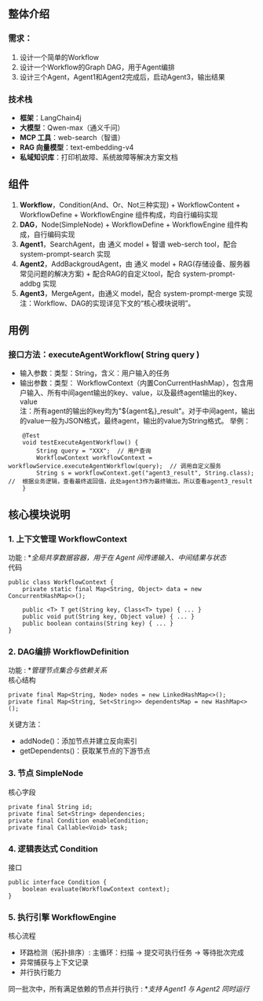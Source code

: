 ## 整体介绍  

### 需求： 
1. 设计一个简单的Workflow
2. 设计一个Workflow的Graph DAG，用于Agent编排
3. 设计三个Agent，Agent1和Agent2完成后，启动Agent3，输出结果 

### 技术栈
- **框架**：LangChain4j
- **大模型**：Qwen-max（通义千问）
- **MCP 工具**：web-search（智谱）
- **RAG 向量模型**：text-embedding-v4
- **私域知识库**：打印机故障、系统故障等解决方案文档  

## 组件  

1. **Workflow**，Condition(And、Or、Not三种实现) + WorkflowContent + WorkflowDefine + WorkflowEngine 组件构成，均自行编码实现
2. **DAG**，Node(SimpleNode) + WorkflowDefine + WorkflowEngine 组件构成，自行编码实现
3. **Agent1**，SearchAgent，由 通义 model + 智谱 web-serch tool，配合 system-prompt-search 实现
4. **Agent2**，AddBackgroudAgent，由 通义 model + RAG(存储设备、服务器常见问题的解决方案) + 配合RAG的自定义tool，配合 system-prompt-addbg 实现  
5. **Agent3**，MergeAgent，由通义 model，配合 system-prompt-merge 实现  
注：Workflow、DAG的实现详见下文的“核心模块说明”。

## 用例
### 接口方法：executeAgentWorkflow( String query )
- 输入参数：类型：String，含义：用户输入的任务  
- 输出参数：类型： WorkflowContext（内置ConCurrentHashMap），包含用户输入、所有中间agent输出的key、value，以及最终agent输出的key、value  
注：所有agent的输出的key均为"${agent名}_result"。对于中间agent，输出的value一般为JSON格式，最终agent，输出的value为String格式。 
举例：  
```
    @Test
    void testExecuteAgentWorkflow() {
        String query = "XXX";  // 用户查询
        WorkflowContext workflowContext = workflowService.executeAgentWorkflow(query);  // 调用自定义服务
        String s = workflowContext.get("agent3_result", String.class);  //  根据业务逻辑，查看最终返回值，此处agent3作为最终输出，所以查看agent3_result
    }
```

## 核心模块说明
### 1. 上下文管理 WorkflowContext

功能 : **全局共享数据容器，用于在 Agent 间传递输入、中间结果与状态*  
代码  
```
public class WorkflowContext {
    private static final Map<String, Object> data = new ConcurrentHashMap<>();

    public <T> T get(String key, Class<T> type) { ... }
    public void put(String key, Object value) { ... }
    public boolean contains(String key) { ... }
}
```
### 2. DAG编排 WorkflowDefinition

功能 : **管理节点集合与依赖关系*  
核心结构  
```
private final Map<String, Node> nodes = new LinkedHashMap<>();
private final Map<String, Set<String>> dependentsMap = new HashMap<>();
```
关键方法：  
- addNode()：添加节点并建立反向索引  
- getDependents()：获取某节点的下游节点  
### 3. 节点 SimpleNode
核心字段  
```
private final String id;
private final Set<String> dependencies;
private final Condition enableCondition;
private final Callable<Void> task;
```
### 4. 逻辑表达式 Condition
接口  
```
public interface Condition {
    boolean evaluate(WorkflowContext context);
}
```
### 5. 执行引擎 WorkflowEngine

核心流程  

- 环路检测（拓扑排序）: 主循环：扫描 → 提交可执行任务 → 等待批次完成  
- 异常捕获与上下文记录  
- 并行执行能力  

同一批次中，所有满足依赖的节点并行执行 : **支持 Agent1 与 Agent2 同时运行*
